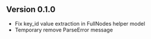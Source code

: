 ## Version 0.1.0

* Fix key_id value extraction in FullNodes helper model
* Temporary remove ParseError message
